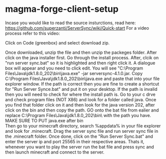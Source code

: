 # magma-forge-client-setup
Incase you would like to read the source insturctions, read here: https://github.com/superzanti/ServerSync/wiki/Quick-start
For a video process refer to this video: 

Click on Code (greenbox) and select download zip.

Once downloaded, unzip the file and then unzip the packeges folder. After click on the java installer first. Go through the install process.
After, clcik on "run server sync.bat" so it is highlighted and then right click it. A dialogue box will appear and you need to click edit.
You will see "C:\Program Files\Java\jdk1.8.0_202\bin\java.exe" -jar serversync-4.1.0.jar.
Copy C:\Program Files\Java\jdk1.8.0_202\bin\java.exe and paste that into your file explorer window.
If the path is correct then you are fine to create a shortcut for "Run Server Synce.bat" and put it on your desktop.
If the path is invalid then you will need to check for where the install path is. Go to your c drve and check program files (NOT X86) and look for a folder called java.
Once you find that folder click on it and then look for the java version 202, after click on the bin and then copy the path.
GO onto the bat file from ealier and replace C:\Program Files\Java\jdk1.8.0_202\bin\ with the path you have. MAKE SURE TO PUT java.exe after bin\
Then go to your minecraft directory, search %appdata% in your file explorer and look for .minecraft.
Drag the server sync file and run server sync file in the .minecraft folder.
Once done, click on the "Run Server Sync.bat" and enter the server ip and port 25565 in their respective areas.
Thats it, whenever you want to play the server run the bat file and press sync and then launch minecraft and connect to the server.
